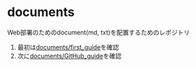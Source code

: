 # documents

Web部署のためのdocument(md, txt)を配置するためのレポジトリ

1. 最初は[documents/first_guide](/first_guild.md)を確認
2. 次に[documents/GitHub_guide](/GitHub_guilde.md)を確認
